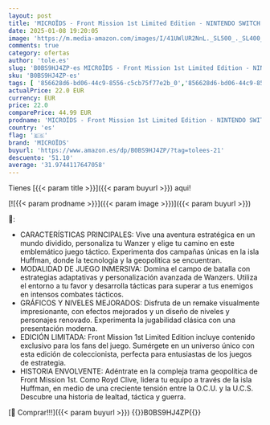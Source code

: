 ```yaml
---
layout: post
title: 'MICROÏDS - Front Mission 1st Limited Edition - NINTENDO SWITCH'
date: 2025-01-08 19:20:05
image: 'https://m.media-amazon.com/images/I/41UWlUR2NnL._SL500_._SL400_.jpg'
comments: true
category: ofertas
author: 'tole.es'
slug: 'B0BS9HJ4ZP-es MICROÏDS - Front Mission 1st Limited Edition - NINTENDO...'
sku: 'B0BS9HJ4ZP-es'
tags: [ '856628d6-bd06-44c9-8556-c5cb75f77e2b_0','856628d6-bd06-44c9-8556-c5cb75f77e2b_2201','856628d6-bd06-44c9-8556-c5cb75f77e2b_3601','Arborist Merchandising Root','Hardware y juegos para Nintendo Switch','Juegos para Nintendo Switch','Preventa de Videojuegos','Self Service','Special Features Stores','Videojuegos','Videojuegos más esperados','microïds','nintendo','🇪🇸', ]
actualPrice: 22.0 EUR
currency: EUR
price: 22.0
comparePrice: 44.99 EUR
prodname: 'MICROÏDS - Front Mission 1st Limited Edition - NINTENDO SWITCH'
country: 'es'
flag: '🇪🇸'
brand: 'MICROÏDS'
buyurl: 'https://www.amazon.es/dp/B0BS9HJ4ZP/?tag=tolees-21'
descuento: '51.10'
average: '31.9744117647058'
---
```


Tienes [{{< param title >}}]({{< param buyurl >}}) aqui!

[![{{< param prodname >}}]({{< param image >}})]({{< param buyurl >}})

🔎:

- CARACTERÍSTICAS PRINCIPALES: Vive una aventura estratégica en un mundo dividido, personaliza tu Wanzer y elige tu camino en este emblemático juego táctico. Experimenta dos campañas únicas en la isla Huffman, donde la tecnología y la geopolítica se encuentran.
- MODALIDAD DE JUEGO INMERSIVA: Domina el campo de batalla con estrategias adaptativas y personalización avanzada de Wanzers. Utiliza el entorno a tu favor y desarrolla tácticas para superar a tus enemigos en intensos combates tácticos.
- GRÁFICOS Y NIVELES MEJORADOS: Disfruta de un remake visualmente impresionante, con efectos mejorados y un diseño de niveles y personajes renovado. Experimenta la jugabilidad clásica con una presentación moderna.
- EDICIÓN LIMITADA: Front Mission 1st Limited Edition incluye contenido exclusivo para los fans del juego. Sumérgete en un universo único con esta edición de coleccionista, perfecta para entusiastas de los juegos de estrategia.
- HISTORIA ENVOLVENTE: Adéntrate en la compleja trama geopolítica de Front Mission 1st. Como Royd Clive, lidera tu equipo a través de la isla Huffman, en medio de una creciente tensión entre la O.C.U. y la U.C.S. Descubre una historia de lealtad, táctica y guerra.

[🛒 Comprar!!!]({{< param buyurl >}})
{{<world>}}B0BS9HJ4ZP{{</world>}}
